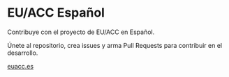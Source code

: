 # EU/ACC Español

Contribuye con el proyecto de EU/ACC en Español.

Únete al repositorio, crea issues y arma Pull Requests para contribuir en el desarrollo.

[euacc.es](euacc.es)
